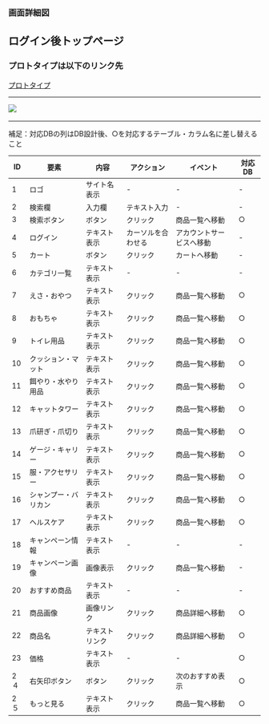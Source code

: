 ### 画面詳細図
## ログイン後トップページ
### プロトタイプは以下のリンク先
[プロトタイプ](https://www.figma.com/file/YYWh5kbu1skb3vIKigipCm/Untitled?node-id=5%3A41)
******

<img src="../img/ログイン後トップ.png" width="500">

*****
補足：対応DBの列はDB設計後、○を対応するテーブル・カラム名に差し替えること

| ID | 要素 | 内容 | アクション | イベント | 対応DB |
|----|-----|-----|---------|--------|-------|
|1|ロゴ|サイト名表示|-|-|-|
|2|検索欄|入力欄|テキスト入力|-|-|
|3|検索ボタン|ボタン|クリック|商品一覧へ移動|○|
|4|ログイン|テキスト表示|カーソルを合わせる|アカウントサービスへ移動|-|
|5|カート|ボタン|クリック|カートへ移動|-|
|6|カテゴリ一覧|テキスト表示|-|-|-|
|7|えさ・おやつ|テキスト表示|クリック|商品一覧へ移動|○|
|8|おもちゃ|テキスト表示|クリック|商品一覧へ移動|○|
|9|トイレ用品|テキスト表示|クリック|商品一覧へ移動|○|
|10|クッション・マット|テキスト表示|クリック|商品一覧へ移動|○|
|11|餌やり・水やり用品|テキスト表示|クリック|商品一覧へ移動|○|
|12|キャットタワー|テキスト表示|クリック|商品一覧へ移動|○|
|13|爪研ぎ・爪切り|テキスト表示|クリック|商品一覧へ移動|○|
|14|ゲージ・キャリー|テキスト表示|クリック|商品一覧へ移動|○|
|15|服・アクセサリー|テキスト表示|クリック|商品一覧へ移動|○|
|16|シャンプー・バリカン|テキスト表示|クリック|商品一覧へ移動|○|
|17|ヘルスケア|テキスト表示|クリック|商品一覧へ移動|○|
|18|キャンペーン情報|テキスト表示|-|-|-|
|19|キャンペーン画像|画像表示|クリック|商品一覧へ移動|-|
|20|おすすめ商品|テキスト表示|-|-|-|
|21|商品画像|画像リンク|クリック|商品詳細へ移動|○|
|22|商品名|テキストリンク|クリック|商品詳細へ移動|○|
|23|価格|テキスト表示|-|-|○|
|2４|右矢印ボタン|ボタン|クリック|次のおすすめ表示|○|
|2５|もっと見る|テキスト表示|クリック|商品一覧へ移動|○|

